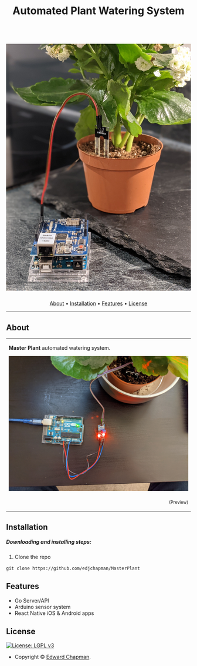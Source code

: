 <h1 align="center">Automated Plant Watering System</h1>

<h1 align="center">
  <br>
  <a href="https://master-plant.com">
  <img src="./arduino_plant.jpeg" alt="Master Plant Header Image">
</a>
</h1>

<p align="center">
  <a href="#about">About</a> •
  <a href="#installation">Installation</a> •
  <a href="#features">Features</a> •
  <a href="#license">License</a>
</p>

---

## About

<table>
<tr>
<td>

**Master Plant** automated watering system.

![Prototype A](./prototypeA.jpeg)
<p align="right">
<sub>(Preview)</sub>
</p>

</td>
</tr>
</table>

## Installation

##### Downloading and installing steps:

1. Clone the repo
```shell
git clone https://github.com/edjchapman/MasterPlant
```

## Features

- Go Server/API
- Arduino sensor system
- React Native iOS & Android apps

## License

[![License: LGPL v3](https://img.shields.io/badge/License-LGPL%20v3-blue.svg?style=flat-square)](https://tldrlegal.com/license/gnu-lesser-general-public-license-v3-(lgpl-3))

- Copyright © [Edward Chapman](https://edwardchapman.co.uk "ArminC Directory Database").
